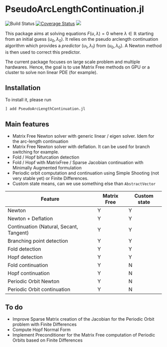 # PseudoArcLengthContinuation.jl

![Build Status](https://travis-ci.com/rveltz/PseudoArcLengthContinuation.svg?token=JVdfPsGga24TLMZxCLqE&branch=master)
[![Coverage Status](https://coveralls.io/repos/github/rveltz/PseudoArcLengthContinuation.jl/badge.svg?branch=master)](https://coveralls.io/github/rveltz/PseudoArcLengthContinuation.jl?branch=master)
[![](https://img.shields.io/badge/docs-latest-blue.svg)](https://rveltz.github.io/PseudoArcLengthContinuation.jl/latest) 

This package aims at solving equations $F(u,\lambda)=0$ where $\lambda \in\mathbb R$ starting from an initial guess $(u_0,\lambda_0)$. It relies on the pseudo arclength continuation algorithm which provides a *predictor* $(u_1,\lambda_1)$ from $(u_0,\lambda_0)$. A Newton method is then used to correct this predictor.

The current package focuses on large scale problem and multiple hardwares. Hence, the goal is to use Matrix Free methods on GPU or a cluster to solve non linear PDE (for example).

## Installation 

To install it, please run

`] add PseudoArcLengthContinuation.jl`

## Main features

- Matrix Free Newton solver with generic linear / eigen solver. Idem for the arc-length continuation
- Matrix Free Newton solver with deflation. It can be used for branch switching for example.
- Fold / Hopf bifurcation detection
- Fold / Hopf with MatrixFree / Sparse Jacobian continuation with Minimally Augmented formulation
- Periodic orbit computation and continuation using Simple Shooting (not very stable yet) or Finite Differences.
- Custom state means, can we use something else than `AbstractVector`


|Feature|Matrix Free|Custom state|
|---|---|---|
| Newton | Y | Y |
| Newton + Deflation| Y | Y |
| Continuation (Natural, Secant, Tangent) | Y | Y |
| Branching point detection | Y | Y |
| Fold detection | Y | Y |
| Hopf detection | Y | Y |
| Fold continuation | Y | N |
| Hopf continuation | Y | N |
| Periodic Orbit Newton | Y | N |
| Periodic Orbit continuation | Y | N |

## To do
- Improve Sparse Matrix creation of the Jacobian for the Periodic Orbit problem with Finite Differences
- Compute Hopf Normal Form
- Implement Preconditioner for the Matrix Free computation of Periodic Orbits based on Finite Differences